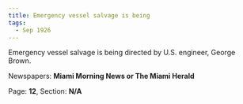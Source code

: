 ```yaml
---  
title: Emergency vessel salvage is being  
tags:  
  - Sep 1926  
---  
```

  
Emergency vessel salvage is being directed by U.S. engineer, George Brown.  
  
Newspapers: **Miami Morning News or The Miami Herald**  
  
Page: **12**, Section: **N/A** 

